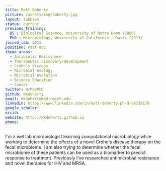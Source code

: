 ```yaml
---
title: Matt Doherty
picture: /assets/img/doherty.jpg
layout: labbies
status: current
previous_training:
  BS : Biological Science, University of Notre Dame (2006)
  PhD : Microbiology, University of California - Davis (2013)
joined_lab: 2015
position: Post-doc
theme_areas:
  - Antibiotic Resistance
  - Therapeutic discovery/development
  - Crohn's disease
  - Microbial ecology
  - Microbial evolution
  - Science Education
  - Cancer
twitter: DrMkDPhD
github: mkdoherty
email: mkdohert@med.umich.edu
linkedin: https://www.linkedin.com/in/matt-doherty-ph-d-a873b170
google_scholar:
orcid: 
website: http://mkdoherty.github.io
phone: 
---
```

I'm a wet lab microbiologist learning computational microbiology while working to determine the effects of a novel Crohn's disease therapy on the fecal microbiome. I am also trying to determine whether the fecal microbiome of these patients can be used as a biomarker to predict response to treatment. Previously I've researched antimicrobial resistance and novel therapies for HIV and MRSA. 
